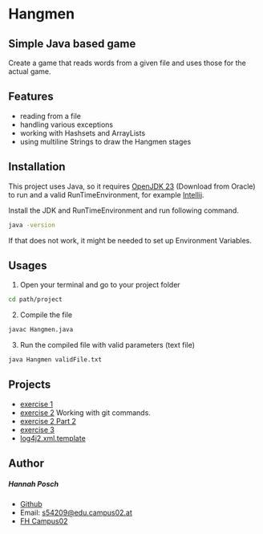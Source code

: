# **Hangmen**
## Simple Java based game

Create a game that reads words from a given file and uses those for the actual game.

## Features

- reading from a file
- handling various exceptions
- working with Hashsets and ArrayLists
- using multiline Strings to draw the Hangmen stages

## Installation

This project uses Java, so it requires [OpenJDK 23](https://www.oracle.com/de/java/technologies/downloads/) (Download from Oracle)  to run and a valid RunTimeEnvironment, for example [Intellij](https://www.jetbrains.com/de-de/idea/download/?section=windows).

Install the JDK and RunTimeEnvironment and run following command.

```sh
java -version
```

If that does not work, it might be needed to set up Environment Variables.

## Usages
1. Open your terminal and go to your project folder

```sh
cd path/project
```

2. Compile the file
```sh
javac Hangmen.java
```
3. Run the compiled file with valid parameters (text file)
```sh
java Hangmen validFile.txt
```

## Projects
- [exercise 1](exercise1.md)
- [exercise 2](exercise2.md) Working with git commands.
- [exercise 2 Part 2](exercise2_part2.md)
- [exercise 3](exercise3.md)
- [log4j2.xml.template](log4j2.xml)

## Author
##### Hannah Posch
- [Github](https://github.com/Ha-nn-a-h)
- Email: s54209@edu.campus02.at
- [FH Campus02](https://www.campus02.at/?gad_source=1&gclid=EAIaIQobChMI-sPpuYSjjAMV76-DBx39oy_CEAAYASAAEgIU4fD_BwE)
